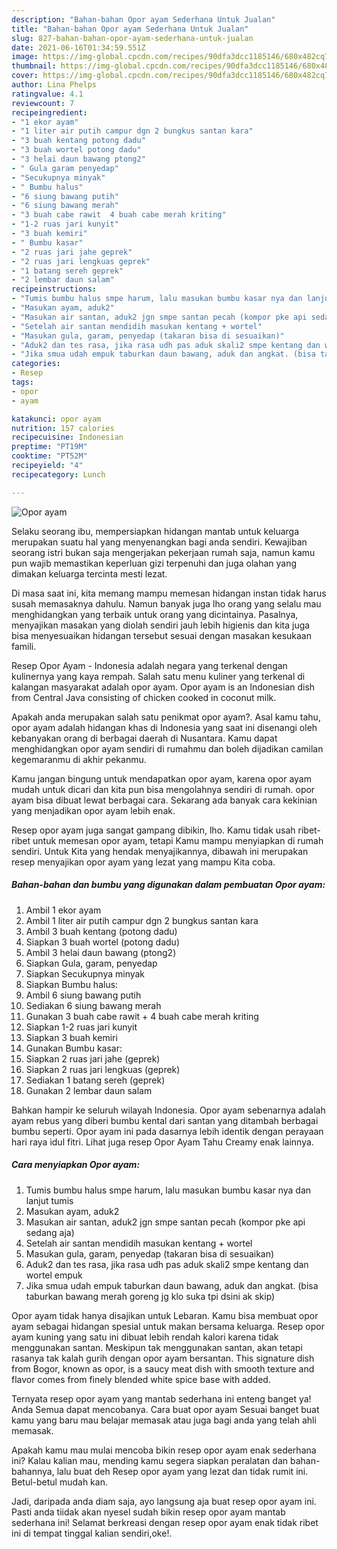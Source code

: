 ```yaml
---
description: "Bahan-bahan Opor ayam Sederhana Untuk Jualan"
title: "Bahan-bahan Opor ayam Sederhana Untuk Jualan"
slug: 827-bahan-bahan-opor-ayam-sederhana-untuk-jualan
date: 2021-06-16T01:34:59.551Z
image: https://img-global.cpcdn.com/recipes/90dfa3dcc1185146/680x482cq70/opor-ayam-foto-resep-utama.jpg
thumbnail: https://img-global.cpcdn.com/recipes/90dfa3dcc1185146/680x482cq70/opor-ayam-foto-resep-utama.jpg
cover: https://img-global.cpcdn.com/recipes/90dfa3dcc1185146/680x482cq70/opor-ayam-foto-resep-utama.jpg
author: Lina Phelps
ratingvalue: 4.1
reviewcount: 7
recipeingredient:
- "1 ekor ayam"
- "1 liter air putih campur dgn 2 bungkus santan kara"
- "3 buah kentang potong dadu"
- "3 buah wortel potong dadu"
- "3 helai daun bawang ptong2"
- " Gula garam penyedap"
- "Secukupnya minyak"
- " Bumbu halus"
- "6 siung bawang putih"
- "6 siung bawang merah"
- "3 buah cabe rawit  4 buah cabe merah kriting"
- "1-2 ruas jari kunyit"
- "3 buah kemiri"
- " Bumbu kasar"
- "2 ruas jari jahe geprek"
- "2 ruas jari lengkuas geprek"
- "1 batang sereh geprek"
- "2 lembar daun salam"
recipeinstructions:
- "Tumis bumbu halus smpe harum, lalu masukan bumbu kasar nya dan lanjut tumis"
- "Masukan ayam, aduk2"
- "Masukan air santan, aduk2 jgn smpe santan pecah (kompor pke api sedang aja)"
- "Setelah air santan mendidih masukan kentang + wortel"
- "Masukan gula, garam, penyedap (takaran bisa di sesuaikan)"
- "Aduk2 dan tes rasa, jika rasa udh pas aduk skali2 smpe kentang dan wortel empuk"
- "Jika smua udah empuk taburkan daun bawang, aduk dan angkat. (bisa taburkan bawang merah goreng jg klo suka tpi dsini ak skip)"
categories:
- Resep
tags:
- opor
- ayam

katakunci: opor ayam 
nutrition: 157 calories
recipecuisine: Indonesian
preptime: "PT19M"
cooktime: "PT52M"
recipeyield: "4"
recipecategory: Lunch

---
```



![Opor ayam](https://img-global.cpcdn.com/recipes/90dfa3dcc1185146/680x482cq70/opor-ayam-foto-resep-utama.jpg)

Selaku seorang ibu, mempersiapkan hidangan mantab untuk keluarga merupakan suatu hal yang menyenangkan bagi anda sendiri. Kewajiban seorang istri bukan saja mengerjakan pekerjaan rumah saja, namun kamu pun wajib memastikan keperluan gizi terpenuhi dan juga olahan yang dimakan keluarga tercinta mesti lezat.

Di masa  saat ini, kita memang mampu memesan hidangan instan tidak harus susah memasaknya dahulu. Namun banyak juga lho orang yang selalu mau menghidangkan yang terbaik untuk orang yang dicintainya. Pasalnya, menyajikan masakan yang diolah sendiri jauh lebih higienis dan kita juga bisa menyesuaikan hidangan tersebut sesuai dengan masakan kesukaan famili. 

Resep Opor Ayam - Indonesia adalah negara yang terkenal dengan kulinernya yang kaya rempah. Salah satu menu kuliner yang terkenal di kalangan masyarakat adalah opor ayam. Opor ayam is an Indonesian dish from Central Java consisting of chicken cooked in coconut milk.

Apakah anda merupakan salah satu penikmat opor ayam?. Asal kamu tahu, opor ayam adalah hidangan khas di Indonesia yang saat ini disenangi oleh kebanyakan orang di berbagai daerah di Nusantara. Kamu dapat menghidangkan opor ayam sendiri di rumahmu dan boleh dijadikan camilan kegemaranmu di akhir pekanmu.

Kamu jangan bingung untuk mendapatkan opor ayam, karena opor ayam mudah untuk dicari dan kita pun bisa mengolahnya sendiri di rumah. opor ayam bisa dibuat lewat berbagai cara. Sekarang ada banyak cara kekinian yang menjadikan opor ayam lebih enak.

Resep opor ayam juga sangat gampang dibikin, lho. Kamu tidak usah ribet-ribet untuk memesan opor ayam, tetapi Kamu mampu menyiapkan di rumah sendiri. Untuk Kita yang hendak menyajikannya, dibawah ini merupakan resep menyajikan opor ayam yang lezat yang mampu Kita coba.

<!--inarticleads1-->

##### Bahan-bahan dan bumbu yang digunakan dalam pembuatan Opor ayam:

1. Ambil 1 ekor ayam
1. Ambil 1 liter air putih campur dgn 2 bungkus santan kara
1. Ambil 3 buah kentang (potong dadu)
1. Siapkan 3 buah wortel (potong dadu)
1. Ambil 3 helai daun bawang (ptong2)
1. Siapkan  Gula, garam, penyedap
1. Siapkan Secukupnya minyak
1. Siapkan  Bumbu halus:
1. Ambil 6 siung bawang putih
1. Sediakan 6 siung bawang merah
1. Gunakan 3 buah cabe rawit + 4 buah cabe merah kriting
1. Siapkan 1-2 ruas jari kunyit
1. Siapkan 3 buah kemiri
1. Gunakan  Bumbu kasar:
1. Siapkan 2 ruas jari jahe (geprek)
1. Siapkan 2 ruas jari lengkuas (geprek)
1. Sediakan 1 batang sereh (geprek)
1. Gunakan 2 lembar daun salam


Bahkan hampir ke seluruh wilayah Indonesia. Opor ayam sebenarnya adalah ayam rebus yang diberi bumbu kental dari santan yang ditambah berbagai bumbu seperti. Opor ayam ini pada dasarnya lebih identik dengan perayaan hari raya idul fitri. Lihat juga resep Opor Ayam Tahu Creamy enak lainnya. 

<!--inarticleads2-->

##### Cara menyiapkan Opor ayam:

1. Tumis bumbu halus smpe harum, lalu masukan bumbu kasar nya dan lanjut tumis
1. Masukan ayam, aduk2
1. Masukan air santan, aduk2 jgn smpe santan pecah (kompor pke api sedang aja)
1. Setelah air santan mendidih masukan kentang + wortel
1. Masukan gula, garam, penyedap (takaran bisa di sesuaikan)
1. Aduk2 dan tes rasa, jika rasa udh pas aduk skali2 smpe kentang dan wortel empuk
1. Jika smua udah empuk taburkan daun bawang, aduk dan angkat. (bisa taburkan bawang merah goreng jg klo suka tpi dsini ak skip)


Opor ayam tidak hanya disajikan untuk Lebaran. Kamu bisa membuat opor ayam sebagai hidangan spesial untuk makan bersama keluarga. Resep opor ayam kuning yang satu ini dibuat lebih rendah kalori karena tidak menggunakan santan. Meskipun tak menggunakan santan, akan tetapi rasanya tak kalah gurih dengan opor ayam bersantan. This signature dish from Bogor, known as opor, is a saucy meat dish with smooth texture and flavor comes from finely blended white spice base with added. 

Ternyata resep opor ayam yang mantab sederhana ini enteng banget ya! Anda Semua dapat mencobanya. Cara buat opor ayam Sesuai banget buat kamu yang baru mau belajar memasak atau juga bagi anda yang telah ahli memasak.

Apakah kamu mau mulai mencoba bikin resep opor ayam enak sederhana ini? Kalau kalian mau, mending kamu segera siapkan peralatan dan bahan-bahannya, lalu buat deh Resep opor ayam yang lezat dan tidak rumit ini. Betul-betul mudah kan. 

Jadi, daripada anda diam saja, ayo langsung aja buat resep opor ayam ini. Pasti anda tiidak akan nyesel sudah bikin resep opor ayam mantab sederhana ini! Selamat berkreasi dengan resep opor ayam enak tidak ribet ini di tempat tinggal kalian sendiri,oke!.

